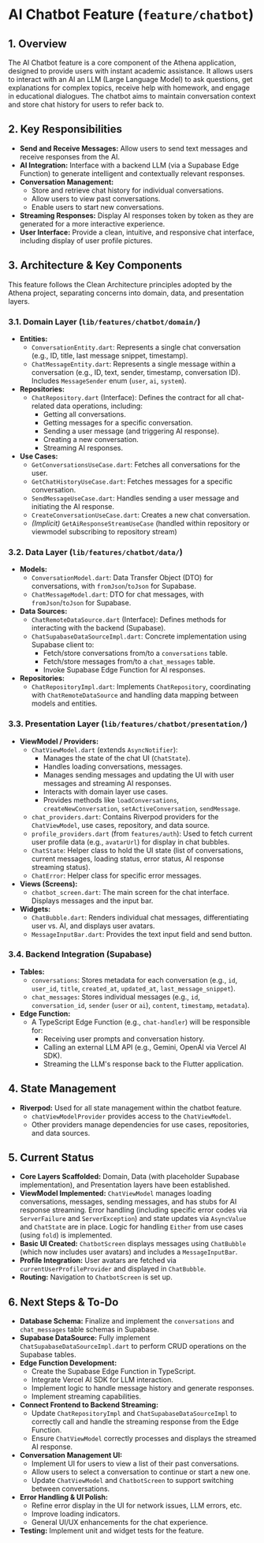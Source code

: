 # AI Chatbot Feature (`feature/chatbot`)

## 1. Overview

The AI Chatbot feature is a core component of the Athena application, designed to provide users with instant academic assistance. It allows users to interact with an AI an LLM (Large Language Model) to ask questions, get explanations for complex topics, receive help with homework, and engage in educational dialogues. The chatbot aims to maintain conversation context and store chat history for users to refer back to.

## 2. Key Responsibilities

- **Send and Receive Messages:** Allow users to send text messages and receive responses from the AI.
- **AI Integration:** Interface with a backend LLM (via a Supabase Edge Function) to generate intelligent and contextually relevant responses.
- **Conversation Management:**
  - Store and retrieve chat history for individual conversations.
  - Allow users to view past conversations.
  - Enable users to start new conversations.
- **Streaming Responses:** Display AI responses token by token as they are generated for a more interactive experience.
- **User Interface:** Provide a clean, intuitive, and responsive chat interface, including display of user profile pictures.

## 3. Architecture & Key Components

This feature follows the Clean Architecture principles adopted by the Athena project, separating concerns into domain, data, and presentation layers.

### 3.1. Domain Layer (`lib/features/chatbot/domain/`)

- **Entities:**
  - `ConversationEntity.dart`: Represents a single chat conversation (e.g., ID, title, last message snippet, timestamp).
  - `ChatMessageEntity.dart`: Represents a single message within a conversation (e.g., ID, text, sender, timestamp, conversation ID). Includes `MessageSender` enum (`user`, `ai`, `system`).
- **Repositories:**
  - `ChatRepository.dart` (Interface): Defines the contract for all chat-related data operations, including:
    - Getting all conversations.
    - Getting messages for a specific conversation.
    - Sending a user message (and triggering AI response).
    - Creating a new conversation.
    - Streaming AI responses.
- **Use Cases:**
  - `GetConversationsUseCase.dart`: Fetches all conversations for the user.
  - `GetChatHistoryUseCase.dart`: Fetches messages for a specific conversation.
  - `SendMessageUseCase.dart`: Handles sending a user message and initiating the AI response.
  - `CreateConversationUseCase.dart`: Creates a new chat conversation.
  - _(Implicit)_ `GetAiResponseStreamUseCase` (handled within repository or viewmodel subscribing to repository stream)

### 3.2. Data Layer (`lib/features/chatbot/data/`)

- **Models:**
  - `ConversationModel.dart`: Data Transfer Object (DTO) for conversations, with `fromJson`/`toJson` for Supabase.
  - `ChatMessageModel.dart`: DTO for chat messages, with `fromJson`/`toJson` for Supabase.
- **Data Sources:**
  - `ChatRemoteDataSource.dart` (Interface): Defines methods for interacting with the backend (Supabase).
  - `ChatSupabaseDataSourceImpl.dart`: Concrete implementation using Supabase client to:
    - Fetch/store conversations from/to a `conversations` table.
    - Fetch/store messages from/to a `chat_messages` table.
    - Invoke Supabase Edge Function for AI responses.
- **Repositories:**
  - `ChatRepositoryImpl.dart`: Implements `ChatRepository`, coordinating with `ChatRemoteDataSource` and handling data mapping between models and entities.

### 3.3. Presentation Layer (`lib/features/chatbot/presentation/`)

- **ViewModel / Providers:**
  - `ChatViewModel.dart` (extends `AsyncNotifier`):
    - Manages the state of the chat UI (`ChatState`).
    - Handles loading conversations, messages.
    - Manages sending messages and updating the UI with user messages and streaming AI responses.
    - Interacts with domain layer use cases.
    - Provides methods like `loadConversations`, `createNewConversation`, `setActiveConversation`, `sendMessage`.
  - `chat_providers.dart`: Contains Riverpod providers for the `ChatViewModel`, use cases, repository, and data source.
  - `profile_providers.dart` (from `features/auth`): Used to fetch current user profile data (e.g., `avatarUrl`) for display in chat bubbles.
  - `ChatState`: Helper class to hold the UI state (list of conversations, current messages, loading status, error status, AI response streaming status).
  - `ChatError`: Helper class for specific error messages.
- **Views (Screens):**
  - `chatbot_screen.dart`: The main screen for the chat interface. Displays messages and the input bar.
- **Widgets:**
  - `ChatBubble.dart`: Renders individual chat messages, differentiating user vs. AI, and displays user avatars.
  - `MessageInputBar.dart`: Provides the text input field and send button.

### 3.4. Backend Integration (Supabase)

- **Tables:**
  - `conversations`: Stores metadata for each conversation (e.g., `id`, `user_id`, `title`, `created_at`, `updated_at`, `last_message_snippet`).
  - `chat_messages`: Stores individual messages (e.g., `id`, `conversation_id`, `sender` (`user` or `ai`), `content`, `timestamp`, `metadata`).
- **Edge Function:**
  - A TypeScript Edge Function (e.g., `chat-handler`) will be responsible for:
    - Receiving user prompts and conversation history.
    - Calling an external LLM API (e.g., Gemini, OpenAI via Vercel AI SDK).
    - Streaming the LLM's response back to the Flutter application.

## 4. State Management

- **Riverpod:** Used for all state management within the chatbot feature.
  - `chatViewModelProvider` provides access to the `ChatViewModel`.
  - Other providers manage dependencies for use cases, repositories, and data sources.

## 5. Current Status

- **Core Layers Scaffolded:** Domain, Data (with placeholder Supabase implementation), and Presentation layers have been established.
- **ViewModel Implemented:** `ChatViewModel` manages loading conversations, messages, sending messages, and has stubs for AI response streaming. Error handling (including specific error codes via `ServerFailure` and `ServerException`) and state updates via `AsyncValue` and `ChatState` are in place. Logic for handling `Either` from use cases (using `fold`) is implemented.
- **Basic UI Created:** `ChatbotScreen` displays messages using `ChatBubble` (which now includes user avatars) and includes a `MessageInputBar`.
- **Profile Integration:** User avatars are fetched via `currentUserProfileProvider` and displayed in `ChatBubble`.
- **Routing:** Navigation to `ChatbotScreen` is set up.

## 6. Next Steps & To-Do

- **Database Schema:** Finalize and implement the `conversations` and `chat_messages` table schemas in Supabase.
- **Supabase DataSource:** Fully implement `ChatSupabaseDataSourceImpl.dart` to perform CRUD operations on the Supabase tables.
- **Edge Function Development:**
  - Create the Supabase Edge Function in TypeScript.
  - Integrate Vercel AI SDK for LLM interaction.
  - Implement logic to handle message history and generate responses.
  - Implement streaming capabilities.
- **Connect Frontend to Backend Streaming:**
  - Update `ChatRepositoryImpl` and `ChatSupabaseDataSourceImpl` to correctly call and handle the streaming response from the Edge Function.
  - Ensure `ChatViewModel` correctly processes and displays the streamed AI response.
- **Conversation Management UI:**
  - Implement UI for users to view a list of their past conversations.
  - Allow users to select a conversation to continue or start a new one.
  - Update `ChatViewModel` and `ChatbotScreen` to support switching between conversations.
- **Error Handling & UI Polish:**
  - Refine error display in the UI for network issues, LLM errors, etc.
  - Improve loading indicators.
  - General UI/UX enhancements for the chat experience.
- **Testing:** Implement unit and widget tests for the feature.

